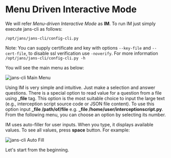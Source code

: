 # Menu Driven Interactive Mode

We will refer _Menu-driven Interactive Mode_ as **IM**. To run IM just simply execute jans-cli as follows:
```
/opt/jans/jans-cli/config-cli.py
```

Note: You can supply certificate and key with options `--key-file` and `--cert-file`, to disable ssl verification use `-noverify`.
For more information `/opt/jans/jans-cli/config-cli.py -h`

You will see the main menu as below:

![jans-cli Main Menu](../img/image-im-main-03042021.png)

Using IM is very simple and intuitive. Just make a selection and answer questions.
There is a special option to read value for a question from a file using **_file** tag.
This option is the most suitable choice to input the large text (e.g., interception
script source code or JSON file content). To use this option input
**_file /path/of/file** e.g. **_file /home/user/interceptionscript.py**.
From the following menu, you can choose an option by selecting its number.


IM uses auto-filler for user inputs. When you type, it displays available values.
To see all values, press **space** button. For example:

![jans-cli Auto Fill](../img/image-im-auto-fill-03042021.png)



Let's start from the beginning.

